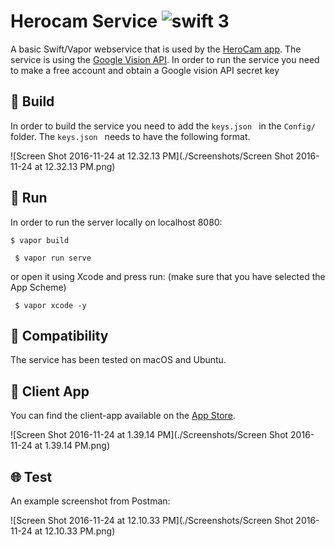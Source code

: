 # Herocam Service ![swift 3](https://camo.githubusercontent.com/93de6573350b91e48ab570a4fe710e4e8baa38b8/687474703a2f2f696d672e736869656c64732e696f2f62616467652f73776966742d332e302d627269676874677265656e2e737667)

A basic Swift/Vapor webservice that is used by the [HeroCam app](https://herocamapp.github.io). The service is using the [Google Vision API](https://cloud.google.com/vision/). In order to run the service you need to make a free account and obtain a Google vision API secret key



## 🔧 Build

In order to build the service you need to add the  `keys.json `  in the  `Config/ ` folder. The  `keys.json `  needs to have the following format.

![Screen Shot 2016-11-24 at 12.32.13 PM](./Screenshots/Screen Shot 2016-11-24 at 12.32.13 PM.png)



##  🏃 Run

In order to run the server locally on localhost 8080:

 `$ vapor build ` 

` $ vapor run serve`

or open it using Xcode and press run: (make sure that you have selected the App Scheme)

` $ vapor xcode -y`



## 🔧 Compatibility

The service has been tested on macOS and Ubuntu.



## 📱 Client App

You can find the client-app available on the [ App Store](https://itunes.apple.com/us/app/herocam/id1078111204?ls=1&mt=8). 

![Screen Shot 2016-11-24 at 1.39.14 PM](./Screenshots/Screen Shot 2016-11-24 at 1.39.14 PM.png)



## 🌐 Test

An example screenshot from Postman:

![Screen Shot 2016-11-24 at 12.10.33 PM](./Screenshots/Screen Shot 2016-11-24 at 12.10.33 PM.png)